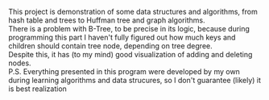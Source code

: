 This project is demonstration of some data structures and algorithms, from hash table and trees to Huffman tree and graph algorithms.  
There is a problem with B-Tree, to be precise in its logic, because during programming this part I haven't fully figured out how much keys and children should contain tree node, depending on tree degree.  
Despite this, it has (to my mind) good visualization of adding and deleting nodes.  
P.S. Everything presented in this program were developed by my own during learning algorithms and data strucures, so I don't guarantee (likely) it is best realization
